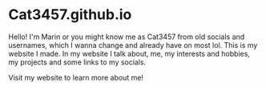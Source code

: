 # Cat3457.github.io

Hello! I'm Marin or you might know me as Cat3457 from old socials and usernames, which I wanna change and already have on most lol. This is my website I made.
In my website I talk about, me, my interests and hobbies, my projects and some links to my socials.

Visit my website to learn more about me!
